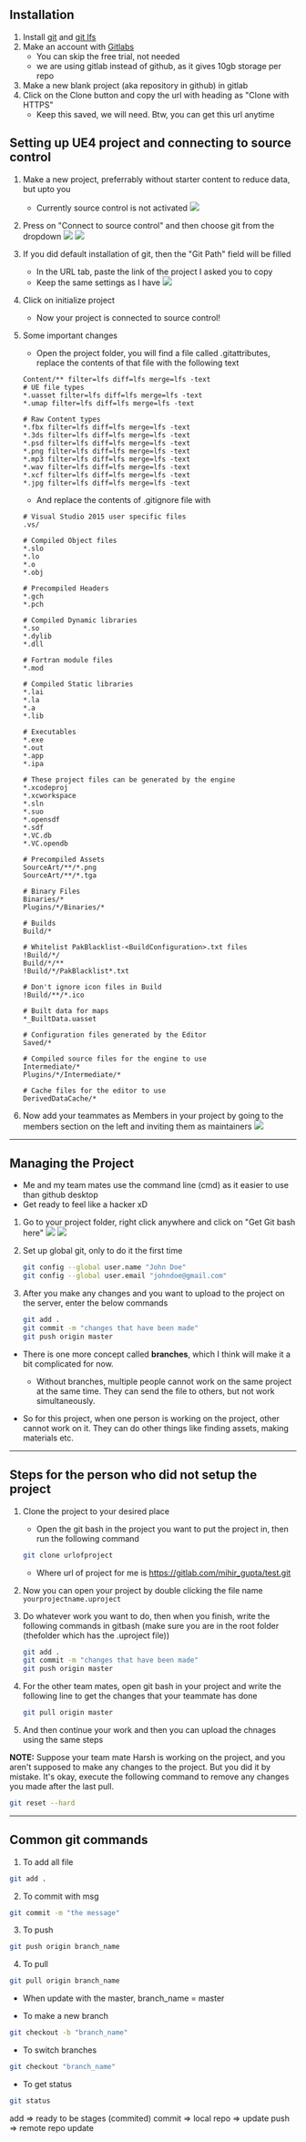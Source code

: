 ## Installation

1. Install [git](https://git-scm.com/downloads) and [git lfs](https://git-lfs.github.com/)
2. Make an account with [Gitlabs](about.gitlab.com)
    - You can skip the free trial, not needed 
    - we are using gitlab instead of github, as it gives 10gb storage per repo
3. Make a new blank project (aka repository in github) in gitlab
4. Click on the Clone button and copy the url with heading as "Clone with HTTPS"
    - Keep this saved, we will need. Btw, you can get this url anytime

## Setting up UE4 project and connecting to source control

1. Make a new project, preferrably without starter content to reduce data, but upto you
    -  Currently source control is not activated
    ![](./no-sc.png)

2. Press on "Connect to source control" and then choose git from the dropdown
![](./2.png)
![](./3.png)

3. If you did default installation of git, then the "Git Path" field will be filled
    - In the URL tab, paste the link of the project I asked you to copy
    - Keep the same settings as I have
    ![](./4.png)

4. Click on initialize project
    - Now your project is connected to source control!

5. Some important changes 
    - Open the project folder, you will find a file called .gitattributes, replace the contents of that file with the following text
    ```.gitattributes
    Content/** filter=lfs diff=lfs merge=lfs -text
    # UE file types
    *.uasset filter=lfs diff=lfs merge=lfs -text
    *.umap filter=lfs diff=lfs merge=lfs -text

    # Raw Content types
    *.fbx filter=lfs diff=lfs merge=lfs -text
    *.3ds filter=lfs diff=lfs merge=lfs -text
    *.psd filter=lfs diff=lfs merge=lfs -text
    *.png filter=lfs diff=lfs merge=lfs -text
    *.mp3 filter=lfs diff=lfs merge=lfs -text
    *.wav filter=lfs diff=lfs merge=lfs -text
    *.xcf filter=lfs diff=lfs merge=lfs -text
    *.jpg filter=lfs diff=lfs merge=lfs -text
    ```

    - And replace the contents of .gitignore file with
    ```.gitignore
    # Visual Studio 2015 user specific files
    .vs/

    # Compiled Object files
    *.slo
    *.lo
    *.o
    *.obj

    # Precompiled Headers
    *.gch
    *.pch

    # Compiled Dynamic libraries
    *.so
    *.dylib
    *.dll

    # Fortran module files
    *.mod

    # Compiled Static libraries
    *.lai
    *.la
    *.a
    *.lib

    # Executables
    *.exe
    *.out
    *.app
    *.ipa

    # These project files can be generated by the engine
    *.xcodeproj
    *.xcworkspace
    *.sln
    *.suo
    *.opensdf
    *.sdf
    *.VC.db
    *.VC.opendb

    # Precompiled Assets
    SourceArt/**/*.png
    SourceArt/**/*.tga

    # Binary Files
    Binaries/*
    Plugins/*/Binaries/*

    # Builds
    Build/*

    # Whitelist PakBlacklist-<BuildConfiguration>.txt files
    !Build/*/
    Build/*/**
    !Build/*/PakBlacklist*.txt

    # Don't ignore icon files in Build
    !Build/**/*.ico

    # Built data for maps
    *_BuiltData.uasset

    # Configuration files generated by the Editor
    Saved/*

    # Compiled source files for the engine to use
    Intermediate/*
    Plugins/*/Intermediate/*

    # Cache files for the editor to use
    DerivedDataCache/*
    ```

6. Now add your teammates as Members in your project by going to the members section on the left and inviting them as maintainers
    ![](./7.png)

<hr/>

## Managing the Project

- Me and my team mates use the command line (cmd) as it easier to use than github desktop
- Get ready to feel like a hacker xD

1. Go to your project folder, right click anywhere and click on "Get Git bash here"
    ![](./5.png)
    ![](./6.png)

2. Set up global git, only to do it the first time
    ```bash
    git config --global user.name "John Doe"
    git config --global user.email "johndoe@gmail.com"
    ```

3. After you make any changes and you want to upload to the project on the server, enter the below commands

    ```bash
    git add .
    git commit -m "changes that have been made"
    git push origin master
    ```

- There is one more concept called **branches**, which I think will make it a bit complicated for now.
    - Without branches, multiple people cannot work on the same project at the same time. They can send the file to others, but not work simultaneously.

- So for this project, when one person is working on the project, other cannot work on it. They can do other things like finding assets, making materials etc.

<hr/>

## Steps for the person who did not setup the project

1. Clone the project to your desired place
    - Open the git bash in the project you want to put the project in, then run the following command
    ```bash
    git clone urlofproject
    ```
    - Where url of project for me is https://gitlab.com/mihir_gupta/test.git

2. Now you can open your project by double clicking the file name `yourprojectname.uproject`

3. Do whatever work you want to do, then when you finish, write the following commands in gitbash (make sure you are in the root folder (thefolder which has  the .uproject file))
    ```bash
    git add .
    git commit -m "changes that have been made"
    git push origin master
    ```

4. For the other team mates, open git bash in your project and write the following line to get the changes that your teammate has done
    ```bash
    git pull origin master
    ```
5. And then continue your work and then you can upload the chnages using the same steps

**NOTE:** Suppose your team mate Harsh is working on the project, and you aren't supposed to make any changes to the project. But you did it by mistake. It's okay, execute the following command to remove any changes you made after the last pull.
```bash
git reset --hard
```

<hr/>

## Common git commands

1. To add all file
```bash
git add .
```

2. To commit with msg
```bash
git commit -m "the message"
```

3. To push
```bash
git push origin branch_name
```

4. To pull
```bash
git pull origin branch_name
```

- When update with the master, branch_name = master

- To make a new branch
```bash
git checkout -b "branch_name"
```

- To switch branches
```bash
git checkout "branch_name"
```

- To get status 
```bash
git status
```

add => ready to be stages (commited)
commit => local repo => update
push => remote repo update
